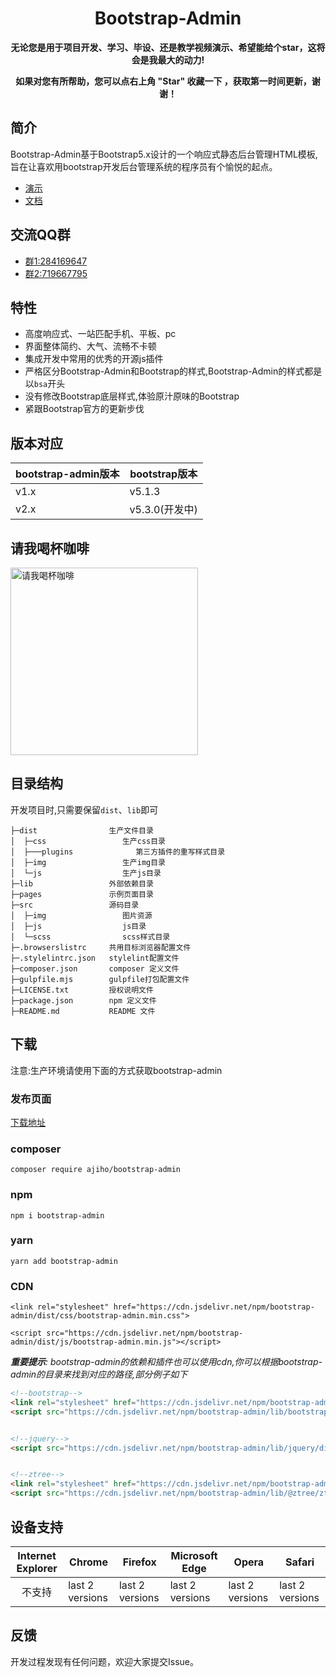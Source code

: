 <h1 align="center">Bootstrap-Admin</h1> 

<p align="center">    
    <b>无论您是用于项目开发、学习、毕设、还是教学视频演示、希望能给个star，这将会是我最大的动力!</b>
</p>
<p align="center">    
    <b>如果对您有所帮助，您可以点右上角 "Star" 收藏一下 ，获取第一时间更新，谢谢！</b>
</p>

## 简介

Bootstrap-Admin基于Bootstrap5.x设计的一个响应式静态后台管理HTML模板,旨在让喜欢用bootstrap开发后台管理系统的程序员有个愉悦的起点。

- [演示](https://ajiho.gitee.io/bootstrap-admin)
- [文档](https://ajiho.gitee.io/bootstrap-admin/docs)


## 交流QQ群

- [群1:284169647](https://jq.qq.com/?_wv=1027&k=WmCK50m5)
- [群2:719667795](https://jq.qq.com/?_wv=1027&k=aQ5vUuVC)


## 特性

- 高度响应式、一站匹配手机、平板、pc
- 界面整体简约、大气、流畅不卡顿
- 集成开发中常用的优秀的开源js插件
- 严格区分Bootstrap-Admin和Bootstrap的样式,Bootstrap-Admin的样式都是以`bsa`开头
- 没有修改Bootstrap底层样式,体验原汁原味的Bootstrap
- 紧跟Bootstrap官方的更新步伐


## 版本对应

|bootstrap-admin版本|bootstrap版本|
|--|--|
|v1.x|v5.1.3|
|v2.x|v5.3.0(开发中)|

## 请我喝杯咖啡



<div align="left">
<img alt="请我喝杯咖啡" src="https://gitee.com/ajiho/bootstrap-admin/raw/2.x/pay.png" height="300" />
</div>


## 目录结构

开发项目时,只需要保留`dist`、`lib`即可

```
├─dist                生产文件目录
│  ├─css                 生产css目录
│  ├───plugins              第三方插件的重写样式目录
│  ├─img                 生产img目录
│  └─js                  生产js目录
├─lib                 外部依赖目录
├─pages               示例页面目录
├─src                 源码目录
│  ├─img                 图片资源
│  ├─js                  js目录
│  └─scss                scss样式目录
├─.browserslistrc     共用目标浏览器配置文件
├─.stylelintrc.json   stylelint配置文件
├─composer.json       composer 定义文件
├─gulpfile.mjs        gulpfile打包配置文件
├─LICENSE.txt         授权说明文件
├─package.json        npm 定义文件
├─README.md           README 文件
```

## 下载

注意:生产环境请使用下面的方式获取bootstrap-admin

### 发布页面

[下载地址](https://gitee.com/ajiho/bootstrap-admin/releases)


### composer

~~~
composer require ajiho/bootstrap-admin
~~~

### npm

~~~
npm i bootstrap-admin
~~~

### yarn
```
yarn add bootstrap-admin
```


### CDN

```
<link rel="stylesheet" href="https://cdn.jsdelivr.net/npm/bootstrap-admin/dist/css/bootstrap-admin.min.css">
```
```
<script src="https://cdn.jsdelivr.net/npm/bootstrap-admin/dist/js/bootstrap-admin.min.js"></script>
```
_**重要提示**: bootstrap-admin的依赖和插件也可以使用cdn,你可以根据bootstrap-admin的目录来找到对应的路径,部分例子如下_

```html
<!--bootstrap-->
<link rel="stylesheet" href="https://cdn.jsdelivr.net/npm/bootstrap-admin/lib/bootstrap/dist/css/bootstrap.min.css">
<script src="https://cdn.jsdelivr.net/npm/bootstrap-admin/lib/bootstrap/dist/js/bootstrap.bundle.min.js"></script>


<!--jquery-->
<script src="https://cdn.jsdelivr.net/npm/bootstrap-admin/lib/jquery/dist/jquery.min.js"></script>


<!--ztree-->
<link rel="stylesheet" href="https://cdn.jsdelivr.net/npm/bootstrap-admin/dist/css/plugins/metroStyle.min.css">
<script src="https://cdn.jsdelivr.net/npm/bootstrap-admin/lib/@ztree/ztree_v3/js/jquery.ztree.all.min.js"></script>
```


## 设备支持

|Internet Explorer| Chrome |Firefox |Microsoft Edge |Opera |Safari |
|:--:|--|--|--|--|--|
|不支持  |last 2 versions  |last 2 versions  |last 2 versions  |last 2 versions  |last 2 versions  |

## 反馈

开发过程发现有任何问题，欢迎大家提交Issue。

